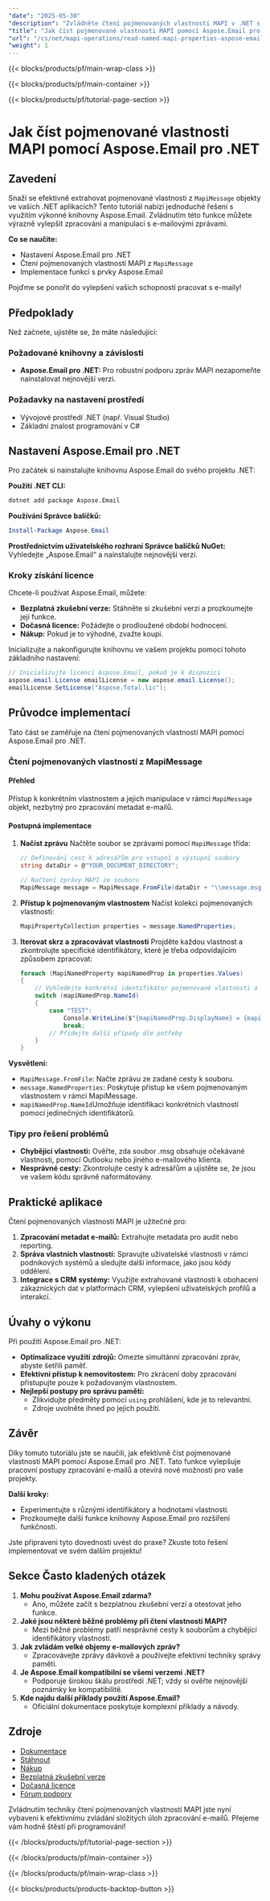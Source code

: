 ```yaml
---
"date": "2025-05-30"
"description": "Zvládněte čtení pojmenovaných vlastností MAPI v .NET s tímto podrobným návodem k použití Aspose.Email. Vylepšete své schopnosti zpracování e-mailů ještě dnes."
"title": "Jak číst pojmenované vlastnosti MAPI pomocí Aspose.Email pro .NET – Komplexní průvodce"
"url": "/cs/net/mapi-operations/read-named-mapi-properties-aspose-email-dotnet/"
"weight": 1
---
```


{{< blocks/products/pf/main-wrap-class >}}

{{< blocks/products/pf/main-container >}}

{{< blocks/products/pf/tutorial-page-section >}}
# Jak číst pojmenované vlastnosti MAPI pomocí Aspose.Email pro .NET

## Zavedení

Snaží se efektivně extrahovat pojmenované vlastnosti z `MapiMessage` objekty ve vašich .NET aplikacích? Tento tutoriál nabízí jednoduché řešení s využitím výkonné knihovny Aspose.Email. Zvládnutím této funkce můžete výrazně vylepšit zpracování a manipulaci s e-mailovými zprávami.

**Co se naučíte:**
- Nastavení Aspose.Email pro .NET
- Čtení pojmenovaných vlastností MAPI z `MapiMessage`
- Implementace funkcí s prvky Aspose.Email

Pojďme se ponořit do vylepšení vašich schopností pracovat s e-maily!

## Předpoklady

Než začnete, ujistěte se, že máte následující:

### Požadované knihovny a závislosti
- **Aspose.Email pro .NET:** Pro robustní podporu zpráv MAPI nezapomeňte nainstalovat nejnovější verzi.

### Požadavky na nastavení prostředí
- Vývojové prostředí .NET (např. Visual Studio)
- Základní znalost programování v C#

## Nastavení Aspose.Email pro .NET

Pro začátek si nainstalujte knihovnu Aspose.Email do svého projektu .NET:

**Použití .NET CLI:**
```bash
dotnet add package Aspose.Email
```

**Používání Správce balíčků:**
```powershell
Install-Package Aspose.Email
```

**Prostřednictvím uživatelského rozhraní Správce balíčků NuGet:**
Vyhledejte „Aspose.Email“ a nainstalujte nejnovější verzi.

### Kroky získání licence

Chcete-li používat Aspose.Email, můžete:
- **Bezplatná zkušební verze:** Stáhněte si zkušební verzi a prozkoumejte její funkce.
- **Dočasná licence:** Požádejte o prodloužené období hodnocení.
- **Nákup:** Pokud je to výhodné, zvažte koupi.

Inicializujte a nakonfigurujte knihovnu ve vašem projektu pomocí tohoto základního nastavení:
```csharp
// Inicializujte licenci Aspose.Email, pokud je k dispozici
aspose.email.License emailLicense = new aspose.email.License();
emailLicense.SetLicense("Aspose.Total.lic");
```

## Průvodce implementací

Tato část se zaměřuje na čtení pojmenovaných vlastností MAPI pomocí Aspose.Email pro .NET.

### Čtení pojmenovaných vlastností z MapiMessage

#### Přehled
Přístup k konkrétním vlastnostem a jejich manipulace v rámci `MapiMessage` objekt, nezbytný pro zpracování metadat e-mailů.

#### Postupná implementace
1. **Načíst zprávu**
   Načtěte soubor se zprávami pomocí `MapiMessage` třída:
   ```csharp
   // Definování cest k adresářům pro vstupní a výstupní soubory
   string dataDir = @"YOUR_DOCUMENT_DIRECTORY";

   // Načtení zprávy MAPI ze souboru
   MapiMessage message = MapiMessage.FromFile(dataDir + "\\message.msg");
   ```
2. **Přístup k pojmenovaným vlastnostem**
   Načíst kolekci pojmenovaných vlastností:
   ```csharp
   MapiPropertyCollection properties = message.NamedProperties;
   ```
3. **Iterovat skrz a zpracovávat vlastnosti**
   Projděte každou vlastnost a zkontrolujte specifické identifikátory, které je třeba odpovídajícím způsobem zpracovat:
   ```csharp
   foreach (MapiNamedProperty mapiNamedProp in properties.Values)
   {
       // Vyhledejte konkrétní identifikátor pojmenované vlastnosti a vytiskněte jeho hodnotu.
       switch (mapiNamedProp.NameId)
       {
           case "TEST":
               Console.WriteLine($"{mapiNamedProp.DisplayName} = {mapiNamedProp.Value}");
               break;
           // Přidejte další případy dle potřeby
       }
   }
   ```
**Vysvětlení:**
- `MapiMessage.FromFile`: Načte zprávu ze zadané cesty k souboru.
- `message.NamedProperties`: Poskytuje přístup ke všem pojmenovaným vlastnostem v rámci MapiMessage.
- `mapiNamedProp.NameId`Umožňuje identifikaci konkrétních vlastností pomocí jedinečných identifikátorů.

### Tipy pro řešení problémů
- **Chybějící vlastnosti:** Ověřte, zda soubor .msg obsahuje očekávané vlastnosti, pomocí Outlooku nebo jiného e-mailového klienta.
- **Nesprávné cesty:** Zkontrolujte cesty k adresářům a ujistěte se, že jsou ve vašem kódu správně naformátovány.

## Praktické aplikace
Čtení pojmenovaných vlastností MAPI je užitečné pro:
1. **Zpracování metadat e-mailů:** Extrahujte metadata pro audit nebo reporting.
2. **Správa vlastních vlastností:** Spravujte uživatelské vlastnosti v rámci podnikových systémů a sledujte další informace, jako jsou kódy oddělení.
3. **Integrace s CRM systémy:** Využijte extrahované vlastnosti k obohacení zákaznických dat v platformách CRM, vylepšení uživatelských profilů a interakcí.

## Úvahy o výkonu
Při použití Aspose.Email pro .NET:
- **Optimalizace využití zdrojů:** Omezte simultánní zpracování zpráv, abyste šetřili paměť.
- **Efektivní přístup k nemovitostem:** Pro zkrácení doby zpracování přistupujte pouze k požadovaným vlastnostem.
- **Nejlepší postupy pro správu paměti:**
  - Zlikvidujte předměty pomocí `using` prohlášení, kde je to relevantní.
  - Zdroje uvolněte ihned po jejich použití.

## Závěr
Díky tomuto tutoriálu jste se naučili, jak efektivně číst pojmenované vlastnosti MAPI pomocí Aspose.Email pro .NET. Tato funkce vylepšuje pracovní postupy zpracování e-mailů a otevírá nové možnosti pro vaše projekty.

**Další kroky:**
- Experimentujte s různými identifikátory a hodnotami vlastností.
- Prozkoumejte další funkce knihovny Aspose.Email pro rozšíření funkčnosti.

Jste připraveni tyto dovednosti uvést do praxe? Zkuste toto řešení implementovat ve svém dalším projektu!

## Sekce Často kladených otázek
1. **Mohu používat Aspose.Email zdarma?**
   - Ano, můžete začít s bezplatnou zkušební verzí a otestovat jeho funkce.
2. **Jaké jsou některé běžné problémy při čtení vlastností MAPI?**
   - Mezi běžné problémy patří nesprávné cesty k souborům a chybějící identifikátory vlastností.
3. **Jak zvládám velké objemy e-mailových zpráv?**
   - Zpracovávejte zprávy dávkově a používejte efektivní techniky správy paměti.
4. **Je Aspose.Email kompatibilní se všemi verzemi .NET?**
   - Podporuje širokou škálu prostředí .NET; vždy si ověřte nejnovější poznámky ke kompatibilitě.
5. **Kde najdu další příklady použití Aspose.Email?**
   - Oficiální dokumentace poskytuje komplexní příklady a návody.

## Zdroje
- [Dokumentace](https://reference.aspose.com/email/net/)
- [Stáhnout](https://releases.aspose.com/email/net/)
- [Nákup](https://purchase.aspose.com/buy)
- [Bezplatná zkušební verze](https://releases.aspose.com/email/net/)
- [Dočasná licence](https://purchase.aspose.com/temporary-license/)
- [Fórum podpory](https://forum.aspose.com/c/email/10)

Zvládnutím techniky čtení pojmenovaných vlastností MAPI jste nyní vybaveni k efektivnímu zvládání složitých úloh zpracování e-mailů. Přejeme vám hodně štěstí při programování!

{{< /blocks/products/pf/tutorial-page-section >}}

{{< /blocks/products/pf/main-container >}}

{{< /blocks/products/pf/main-wrap-class >}}

{{< blocks/products/products-backtop-button >}}